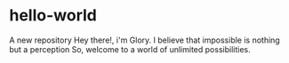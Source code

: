 # hello-world
A new repository
Hey there!, i'm Glory.
I believe that impossible is nothing but a perception
So, welcome to a world of unlimited possibilities.
